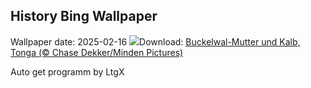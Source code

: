 ## History Bing Wallpaper
Wallpaper date: 2025-02-16
![](https://www.bing.com/th?id=OHR.HumpbackMother_DE-DE2752468261_UHD.jpg&w=1000)Download: [Buckelwal-Mutter und Kalb, Tonga (© Chase Dekker/Minden Pictures)](https://www.bing.com/th?id=OHR.HumpbackMother_DE-DE2752468261_UHD.jpg)

Auto get programm by LtgX
